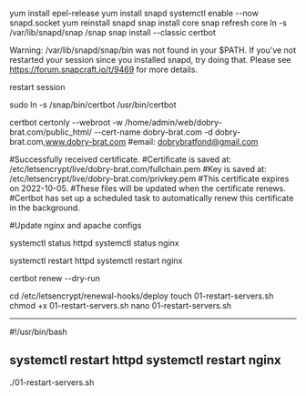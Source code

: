yum install epel-release
yum install snapd
systemctl enable --now snapd.socket
yum reinstall snapd
snap install core
snap refresh core
ln -s /var/lib/snapd/snap /snap
snap install --classic certbot

Warning: /var/lib/snapd/snap/bin was not found in your $PATH. If you've not restarted your session
         since you installed snapd, try doing that. Please see https://forum.snapcraft.io/t/9469
         for more details.
     
restart session

sudo ln -s /snap/bin/certbot /usr/bin/certbot

certbot certonly --webroot -w /home/admin/web/dobry-brat.com/public_html/ --cert-name dobry-brat.com -d dobry-brat.com,www.dobry-brat.com
#email: dobrybratfond@gmail.com

#Successfully received certificate.
#Certificate is saved at: /etc/letsencrypt/live/dobry-brat.com/fullchain.pem
#Key is saved at:         /etc/letsencrypt/live/dobry-brat.com/privkey.pem
#This certificate expires on 2022-10-05.
#These files will be updated when the certificate renews.
#Certbot has set up a scheduled task to automatically renew this certificate in the background.

#Update nginx and apache configs

systemctl status httpd
systemctl status nginx

systemctl restart httpd
systemctl restart nginx

certbot renew --dry-run

cd /etc/letsencrypt/renewal-hooks/deploy
touch 01-restart-servers.sh
chmod +x 01-restart-servers.sh
nano 01-restart-servers.sh

--------------------
#!/usr/bin/bash

systemctl restart httpd
systemctl restart nginx
--------------------

./01-restart-servers.sh


